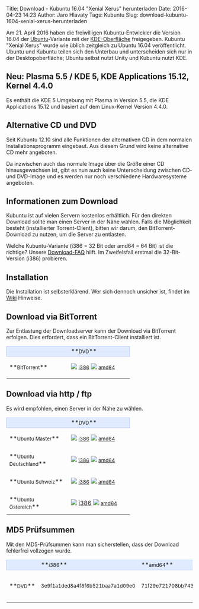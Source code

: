 Title: Download - Kubuntu 16.04 "Xenial Xerus" herunterladen
Date: 2016-04-23 14:23
Author: Jaro Hlavaty
Tags: Kubuntu
Slug: download-kubuntu-1604-xenial-xerus-herunterladen

Am 21. April 2016 haben die freiwilligen Kubuntu-Entwickler die Version
16.04 der [Ubuntu](http://www.ubuntu.com/)-Variante mit der
[KDE-Oberfläche](http://www.kde.org/) freigegeben. Kubuntu "Xenial
Xerus" wurde wie üblich zeitgleich zu Ubuntu 16.04 veröffentlicht.
Ubuntu und Kubuntu teilen sich den Unterbau und unterscheiden sich nur
in der Desktopoberfläche; Ubuntu selbst nutzt Unity und Kubuntu nutzt
KDE.


Neu: Plasma 5.5 / KDE 5, KDE Applications 15.12, Kernel 4.4.0
-------------------------------------------------------------


Es enthält die KDE 5 Umgebung mit Plasma in Version 5.5, die KDE
Applications 15.12 und basiert auf dem Linux-Kernel Version 4.4.0.


Alternative CD und DVD
----------------------


Seit Kubuntu 12.10 sind alle Funktionen der alternativen CD in dem
normalen Installationsprogramm eingebaut. Aus diesem Grund wird keine
alternative CD mehr angeboten.


Da inzwischen auch das normale Image über die Größe einer CD
hinausgewachsen ist, gibt es nun auch keine Unterscheidung zwischen CD-
und DVD-Image und es werden nur noch verschiedene Hardwaresysteme
angeboten.


Informationen zum Download
--------------------------


Kubuntu ist auf vielen Servern kostenlos erhältlich. Für den direkten
Download sollte man einen Server in der Nähe wählen. Falls die
Möglichkeit besteht (installierter Torrent-Client), bitten wir darum,
den BitTorrent-Download zu nutzen, um die Server zu entlasten.


Welche Kubuntu-Variante (i386 = 32 Bit oder amd64 = 64 Bit) ist die
richtige? Unsere [Download-FAQ](/download/faq) hilft. Im Zweifelsfall
erstmal die 32-Bit-Version (i386) probieren.


Installation
------------


Die Installation ist selbsterklärend. Wer sich dennoch unsicher ist,
findet im [Wiki](http://wiki.kubuntu-de.org/Installation) Hinweise.


Download via BitTorrent
-----------------------


Zur Entlastung der Downloadserver kann der Download via BitTorrent
erfolgen. Dies erfordert, dass ein BitTorrent-Client installiert ist.


<table width="100%" cellspacing="2" cellpadding="2">


<tbody>


<tr style="border: 1px solid rgb(179, 200, 243); background-color: rgb(225, 235, 255);">


<td width="150" align="left">
 

</td>


<td width="150" align="left">
**<small>DVD</small>**

</td>


</tr>


<tr class="even">


<td>
**<small>BitTorrent</small>**

</td>


<td>

[![](/themes/kubuntu/images/mini_download.png)](http://cdimage.ubuntu.com/kubuntu/releases/16.04/release/kubuntu-16.04-desktop-i386.iso.torrent)
[<small>i386</small>](http://cdimage.ubuntu.com/kubuntu/releases/16.04/release/kubuntu-16.04-desktop-i386.iso.torrent)
[![](/themes/kubuntu/images/mini_download.png)](http://cdimage.ubuntu.com/kubuntu/releases/16.04/release/kubuntu-16.04-desktop-amd64.iso.torrent)
[<small>amd64</small>](http://cdimage.ubuntu.com/kubuntu/releases/16.04/release/kubuntu-16.04-desktop-amd64.iso.torrent)

</td>


</tr>


</tbody>


</table>


Download via http / ftp
-----------------------


Es wird empfohlen, einen Server in der Nähe zu wählen.


<table width="100%" cellspacing="2" cellpadding="2">


<tbody>


<tr style="border: 1px solid rgb(179, 200, 243); background-color: rgb(225, 235, 255);">


<td width="150" align="left">
 

</td>


<td width="150" align="left">
**<small>DVD</small>**

</td>


</tr>


<tr class="even">


<td>
**<small>Ubuntu Master</small>**

</td>


<td>

[![](/themes/kubuntu/images/mini_download.png)](http://cdimage.ubuntu.com/kubuntu/releases/16.04/release/kubuntu-16.04-desktop-i386.iso)
[<small>i386</small>](http://cdimage.ubuntu.com/kubuntu/releases/16.04/release/kubuntu-16.04-desktop-i386.iso)
[![](/themes/kubuntu/images/mini_download.png)](http://cdimage.ubuntu.com/kubuntu/releases/16.04/release/kubuntu-16.04-desktop-amd64.iso)
[<small>amd64</small>](http://cdimage.ubuntu.com/kubuntu/releases/16.04/release/kubuntu-16.04-desktop-amd64.iso)

</td>


</tr>


<tr class="odd">


<td>
**<small>Ubuntu Deutschland</small>**

</td>


<td>

[![](/themes/kubuntu/images/mini_download.png)](http://de.cdimage.ubuntu.com/kubuntu/releases/16.04/release/kubuntu-16.04-desktop-i386.iso)
[<small>i386</small>](http://de.cdimage.ubuntu.com/kubuntu/releases/16.04/release/kubuntu-16.04-desktop-i386.iso)
[![](/themes/kubuntu/images/mini_download.png)](http://de.cdimage.ubuntu.com/kubuntu/releases/16.04/release/kubuntu-16.04-desktop-amd64.iso)
[<small>amd64</small>](http://de.cdimage.ubuntu.com/kubuntu/releases/16.04/release/kubuntu-16.04-desktop-amd64.iso)

</td>


</tr>


<tr class="even">


<td>
**<small>Ubuntu Schweiz</small>**

</td>


<td>

[![](/themes/kubuntu/images/mini_download.png)](http://ch.cdimage.ubuntu.com/kubuntu/releases/16.04/release/kubuntu-16.04-desktop-i386.iso)
[<small>i386</small>](http://ch.cdimage.ubuntu.com/kubuntu/releases/16.04/release/kubuntu-16.04-desktop-i386.iso)
[![](/themes/kubuntu/images/mini_download.png)](http://ch.cdimage.ubuntu.com/kubuntu/releases/16.04/release/kubuntu-16.04-desktop-amd64.iso)
[<small>amd64</small>](http://ch.cdimage.ubuntu.com/kubuntu/releases/16.04/release/kubuntu-16.04-desktop-amd64.iso)

</td>


</tr>


<tr class="odd">


<td>
**<small>Ubuntu Östereich</small>**

</td>


<td>

[![](/themes/kubuntu/images/mini_download.png)](http://at.cdimage.ubuntu.com/kubuntu/releases/16.04/release/kubuntu-16.04-desktop-i386.iso)
[i386](http://at.cdimage.ubuntu.com/kubuntu/releases/16.04/release/kubuntu-16.04-desktop-i386.iso)
[![](/themes/kubuntu/images/mini_download.png)](http://at.cdimage.ubuntu.com/kubuntu/releases/16.04/release/kubuntu-16.04-desktop-amd64.iso)
[<small>amd64</small>](http://at.cdimage.ubuntu.com/kubuntu/releases/16.04/release/kubuntu-16.04-desktop-amd64.iso)

</td>


</tr>


</tbody>


</table>


MD5 Prüfsummen
--------------


Mit den MD5-Prüfsummen kann man sicherstellen, dass der Download
fehlerfrei vollzogen wurde.


<table width="100%" cellspacing="2" cellpadding="2">


<tbody>


<tr style="border: 1px solid rgb(179, 200, 243); background-color: rgb(225, 235, 255);">


<td align="left">
 

</td>


<td width="200" align="left">
**<small>i386</small>**

</td>


<td width="200" align="left">
**<small>amd64</small>**

</td>


<td width="80" align="left">
**<small>MD5/GPG</small>**

</td>


</tr>


<tr class="even">


<td>
**<small>DVD</small>**

</td>


<td>
<small>3e9f1a1ded8a4f8f6b521baa7a1d09e0</small>

</td>


<td>
<small>71f29e721708bb743ee646a820994fc0</small>

</td>


<td>
[![](/themes/kubuntu/images/mini_download.png)](http://cdimage.ubuntu.com/kubuntu/releases/xenial/release/MD5SUMS) /  
[![](/themes/kubuntu/images/mini_download.png)](http://cdimage.ubuntu.com/kubuntu/releases/xenial/release/MD5SUMS.gpg)

</td>


</tr>


</tbody>


</table>
